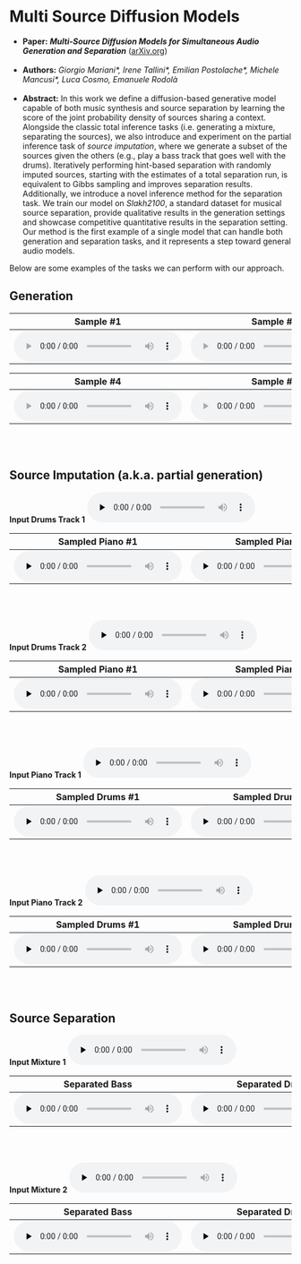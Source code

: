 # Multi Source Diffusion Models

 * **Paper:** ***Multi-Source Diffusion Models for Simultaneous Audio Generation and Separation*** \([arXiv.org](-)\)  <br/><br/>
 * **Authors:** *Giorgio Mariani\*, Irene Tallini\*, Emilian Postolache\*, Michele Mancusi\*, Luca Cosmo, Emanuele Rodolà*  <br/><br/>
 * **Abstract:**  In this work we define a diffusion-based generative model capable of both music synthesis and source separation by learning the score of the joint probability density of sources sharing a context. Alongside the classic total inference tasks (i.e. generating a mixture, separating the sources), we also introduce and experiment on the partial inference task of *source imputation*, where we generate a subset of the sources given the others (e.g., play a bass track that goes well with the drums). Iteratively performing hint-based separation with randomly imputed sources, starting with the estimates of a total separation run, is equivalent to Gibbs sampling and improves separation results.
 Additionally, we introduce a novel inference method  for the separation task. We train our model on *Slakh2100*, a standard dataset for musical source separation, provide qualitative results in the generation settings and showcase competitive quantitative results in the separation setting.
 Our method is the first example of a single model that can handle both generation and separation tasks, and it represents a step toward general audio models.

Below are some examples of the tasks we can perform with our approach.

## Generation

| Sample #1    | Sample #2    | Sample #3    |
| :----------: | :----------: | :----------: |
|<audio controls><source src="media/generation/sample-1.mp3"></audio> | <audio controls><source src="media/generation/sample-2.mp3"></audio> | <audio controls><source src="media/generation/sample-3.mp3"></audio> |


| Sample #4    | Sample #5    | Sample #6    |
| :----------: | :----------: | :----------: |
| <audio controls><source src="media/generation/sample-4.mp3"></audio>| <audio controls><source src="media/generation/sample-5.mp3"></audio>|  <audio controls><source src="media/generation/sample-6.mp3"></audio>|

<br/><br/>

## Source Imputation (a.k.a. partial generation)

**Input Drums Track 1**
<audio controls preload="none"><source src="media/inpainting/original-1.mp3" type="audio/mpeg"> Your browser does not support the audio element.</audio>

| Sampled Piano #1 | Sampled Piano #2 | Sampled Piano #3|
| :----------: | :----------: | :----------: |
|<audio controls preload="none"><source src="media/inpainting/sample-1-1.mp3" type="audio/mpeg"> Your browser does not support the audio element.</audio> |    <audio controls preload="none"><source src="media/inpainting/sample-1-2.mp3" type="audio/mpeg"> Your browser does not support the audio element.</audio> |    <audio controls preload="none"><source src="media/inpainting/sample-1-3.mp3" type="audio/mpeg"> Your browser does not support the audio element.</audio>|

<br/><br/>

**Input Drums Track 2**
<audio controls preload="none"><source src="media/inpainting/original-2.mp3" type="audio/mpeg"> Your browser does not support the audio element.</audio>

| Sampled Piano  #1 | Sampled Piano  #2 | Sampled Piano  #3|
| :----------: | :----------: | :----------: |
|<audio controls preload="none"><source src="media/inpainting/sample-2-1.mp3" type="audio/mpeg"> Your browser does not support the audio element.</audio> |    <audio controls preload="none"><source src="media/inpainting/sample-2-2.mp3" type="audio/mpeg"> Your browser does not support the audio element.</audio> |    <audio controls preload="none"><source src="media/inpainting/sample-2-3.mp3" type="audio/mpeg"> Your browser does not support the audio element.</audio>|

<br/><br/>

**Input Piano Track 1**
<audio controls preload="none"><source src="media/inpainting/original-3.mp3" type="audio/mpeg"> Your browser does not support the audio element.</audio>

| Sampled Drums  #1 | Sampled Drums #2 | Sampled Drums #3|
| :----------: | :----------: | :----------: |
|    <audio controls preload="none"><source src="media/inpainting/sample-3-1.mp3" type="audio/mpeg"> Your browser does not support the audio element.</audio> |    <audio controls preload="none"><source src="media/inpainting/sample-3-2.mp3" type="audio/mpeg"> Your browser does not support the audio element.</audio> |    <audio controls preload="none"><source src="media/inpainting/sample-3-3.mp3" type="audio/mpeg"> Your browser does not support the audio element.</audio>|

<br/><br/>

**Input Piano Track 2**
<audio controls preload="none"><source src="media/inpainting/original-4.mp3" type="audio/mpeg"> Your browser does not support the audio element.</audio>

| Sampled Drums #1 | Sampled Drums #2 | Sampled Drums #3|
| :----------: | :----------: | :----------: |
|<audio controls preload="none"><source src="media/inpainting/sample-4-1.mp3" type="audio/mpeg"> Your browser does not support the audio element.</audio> |    <audio controls preload="none"><source src="media/inpainting/sample-4-2.mp3" type="audio/mpeg"> Your browser does not support the audio element.</audio> |    <audio controls preload="none"><source src="media/inpainting/sample-4-3.mp3" type="audio/mpeg"> Your browser does not support the audio element.</audio>|

<br/><br/>

## Source Separation

**Input Mixture 1**
<audio controls preload="none"><source src="media/separation/mix-1.mp3" type="audio/mpeg"> Your browser does not support the audio element.</audio>

| Separated Bass | Separated Drums | Separated Guitar| Separated Piano|
| :----------: | :----------: | :----------: | :----------: |
|<audio controls preload="none"><source src="media/separation/sep-1-bass.mp3" type="audio/mpeg"> Your browser does not support the audio element.</audio> |    <audio controls preload="none"><source src="media/separation/sep-1-drums.mp3" type="audio/mpeg"> Your browser does not support the audio element.</audio> |    <audio controls preload="none"><source src="media/separation/sep-1-guitar.mp3" type="audio/mpeg"> Your browser does not support the audio element.</audio> |    <audio controls preload="none"><source src="media/separation/sep-1-piano.mp3" type="audio/mpeg"> Your browser does not support the audio element.</audio>|

<br/><br/>

**Input Mixture 2**
<audio controls preload="none"><source src="media/separation/mix-2.mp3" type="audio/mpeg"> Your browser does not support the audio element.</audio>

| Separated Bass | Separated Drums | Separated Guitar| Separated Piano|
| :----------: | :----------: | :----------: | :----------: |
|<audio controls preload="none"><source src="media/separation/sep-2-bass.mp3" type="audio/mpeg"> Your browser does not support the audio element.</audio> |    <audio controls preload="none"><source src="media/separation/sep-2-drums.mp3" type="audio/mpeg"> Your browser does not support the audio element.</audio> |    <audio controls preload="none"><source src="media/separation/sep-2-guitar.mp3" type="audio/mpeg"> Your browser does not support the audio element.</audio> |    <audio controls preload="none"><source src="media/separation/sep-2-piano.mp3" type="audio/mpeg"> Your browser does not support the audio element.</audio>|
